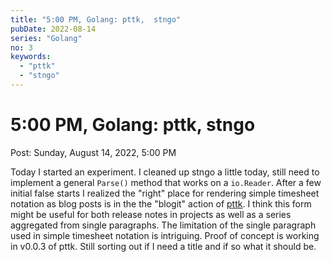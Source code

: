```yaml
---
title: "5:00 PM, Golang: pttk,  stngo"
pubDate: 2022-08-14
series: "Golang"
no: 3
keywords:
  - "pttk"
  - "stngo"
---
```


# 5:00 PM, Golang: pttk,  stngo

Post: Sunday, August 14, 2022, 5:00 PM

Today I started an experiment. I cleaned up stngo a little today, still need to implement a general `Parse()` method that works on a `io.Reader`. After a few initial false starts I realized the "right" place for rendering simple timesheet notation as blog posts is in the the "blogit" action of [pttk](https://rsdoiel.github.io/pttk). I think this form might be useful for both release notes in projects as well as a series aggregated from single paragraphs. The limitation of the single paragraph used in simple timesheet notation is intriguing. Proof of concept is working in v0.0.3 of pttk. Still sorting out if I need a title and if so what it should be.

